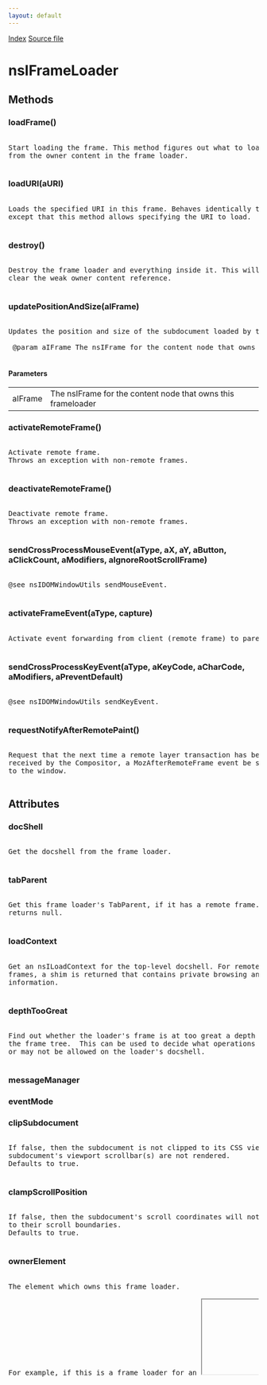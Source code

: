 ```yaml
---
layout: default
---
```

<div id='links'><a href="../index.html">Index</a>
<a href="http://dxr.mozilla.org/mozilla-central/source/dom/base/nsIFrameLoader.idl">Source file</a>
</div>

# nsIFrameLoader #

## Methods ##

### loadFrame() ###
<pre>  
Start loading the frame. This method figures out what to load  
from the owner content in the frame loader.  
  
</pre>
### loadURI(aURI) ###
<pre>  
Loads the specified URI in this frame. Behaves identically to loadFrame,  
except that this method allows specifying the URI to load.  
  
</pre>
### destroy() ###
<pre>  
Destroy the frame loader and everything inside it. This will  
clear the weak owner content reference.  
  
</pre>
### updatePositionAndSize(aIFrame) ###
<pre>  
Updates the position and size of the subdocument loaded by this frameloader.  
  
 @param aIFrame The nsIFrame for the content node that owns this frameloader  
  
</pre>
#### Parameters ####

<table>

<tr>
<td>aIFrame</td>
<td>The nsIFrame for the content node that owns this frameloader  
</td>
</tr>

</table>

### activateRemoteFrame() ###
<pre>  
Activate remote frame.  
Throws an exception with non-remote frames.  
  
</pre>
### deactivateRemoteFrame() ###
<pre>  
Deactivate remote frame.  
Throws an exception with non-remote frames.  
  
</pre>
### sendCrossProcessMouseEvent(aType, aX, aY, aButton, aClickCount, aModifiers, aIgnoreRootScrollFrame) ###
<pre>  
@see nsIDOMWindowUtils sendMouseEvent.  
  
</pre>
### activateFrameEvent(aType, capture) ###
<pre>  
Activate event forwarding from client (remote frame) to parent.  
  
</pre>
### sendCrossProcessKeyEvent(aType, aKeyCode, aCharCode, aModifiers, aPreventDefault) ###
<pre>  
@see nsIDOMWindowUtils sendKeyEvent.  
  
</pre>
### requestNotifyAfterRemotePaint() ###
<pre>  
Request that the next time a remote layer transaction has been  
received by the Compositor, a MozAfterRemoteFrame event be sent  
to the window.  
  
</pre>
## Attributes ##

### docShell ###
<pre>  
Get the docshell from the frame loader.  
  
</pre>
### tabParent ###
<pre>  
Get this frame loader's TabParent, if it has a remote frame.  Otherwise,  
returns null.  
  
</pre>
### loadContext ###
<pre>  
Get an nsILoadContext for the top-level docshell. For remote  
frames, a shim is returned that contains private browsing and app  
information.  
  
</pre>
### depthTooGreat ###
<pre>  
Find out whether the loader's frame is at too great a depth in  
the frame tree.  This can be used to decide what operations may  
or may not be allowed on the loader's docshell.  
  
</pre>
### messageManager ###

### eventMode ###

### clipSubdocument ###
<pre>  
If false, then the subdocument is not clipped to its CSS viewport, and the  
subdocument's viewport scrollbar(s) are not rendered.  
Defaults to true.  
  
</pre>
### clampScrollPosition ###
<pre>  
If false, then the subdocument's scroll coordinates will not be clamped  
to their scroll boundaries.  
Defaults to true.  
  
</pre>
### ownerElement ###
<pre>  
The element which owns this frame loader.  
  
For example, if this is a frame loader for an <iframe>, this attribute  
returns the iframe element.  
  
</pre>
### childID ###
<pre>  
Cached childID of the ContentParent owning the TabParent in this frame  
loader. This can be used to obtain the childID after the TabParent died.  
  
</pre>
### visible ###
<pre>  
Get or set this frame loader's visibility.  
  
The notion of "visibility" here is separate from the notion of a  
window/docshell's visibility.  This field is mostly here so that we can  
have a notion of visibility in the parent process when frames are OOP.  
  
</pre>
### ownerIsBrowserOrAppFrame ###
<pre>  
Find out whether the owner content really is a browser or app frame  
Especially, a widget frame is regarded as an app frame.  
  
</pre>
### ownerIsWidget ###
<pre>  
Find out whether the owner content really is a widget. If this attribute  
returns true, |ownerIsBrowserOrAppFrame| must return true.  
  
</pre>
## Constants ##

### EVENT_MODE_NORMAL_DISPATCH ###
<pre>  
The default event mode automatically forwards the events  
handled in EventStateManager::HandleCrossProcessEvent to  
the child content process when these events are targeted to  
the remote browser element.  
  
Used primarly for input events (mouse, keyboard)  
  
</pre>
### EVENT_MODE_DONT_FORWARD_TO_CHILD ###
<pre>  
With this event mode, it's the application's responsability to   
convert and forward events to the content process  
  
</pre>